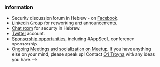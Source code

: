 ### Information
* Security discussion forum in Hebrew - on [Facebook](https://www.facebook.com/groups/owasp.il/).
* [LinkedIn Group](https://www.linkedin.com/groups/39702) for networking and announcements.
* [Chat room](https://owasp.slack.com/messages/chapter-israel/) for security in Hebrew.
* [Twitter](https://twitter.com/OWASP_IL) account.
* [Sponsorship opportunities](https://www.owasp.org/index.php/Local_Chapter_Supporter), including \#AppSecIL conference sponsorship.
* [Ongoing Meetings and socialization on Meetup](http://www.meetup.com/OWASP-Israel/).
If you have anything else on your mind, please speak up\! Contact [Ori Troyna](mailto:ori.troyna@owasp.org) with any ideas you have.-->